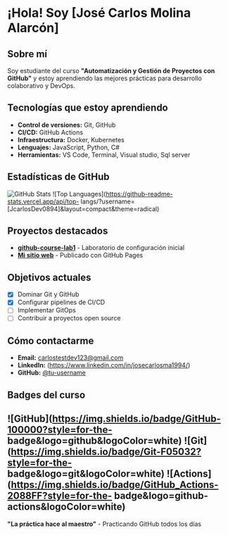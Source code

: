 # ¡Hola! Soy [José Carlos Molina Alarcón]
## Sobre mí
Soy estudiante del curso **"Automatización y Gestión de Proyectos con
GitHub"** y estoy aprendiendo las mejores prácticas para desarrollo
colaborativo y DevOps.
## Tecnologías que estoy aprendiendo
- **Control de versiones:** Git, GitHub
- **CI/CD:** GitHub Actions
- **Infraestructura:** Docker, Kubernetes
- **Lenguajes:** JavaScript, Python, C#
- **Herramientas:** VS Code, Terminal, Visual studio, Sql server
## Estadísticas de GitHub
![GitHub Stats](https://github-readme-stats.vercel.app/api?username=JcarlosDev0894&show_icons=true&theme=radical)
![Top Languages](https://github-readme-stats.vercel.app/api/top-
langs/?username=[JcarlosDev0894]&layout=compact&theme=radical)
## Proyectos destacados
- **[github-course-lab1](https://github.com/curso-molina/github-course-lab1)** -
Laboratorio de configuración inicial
- **[Mi sitio web](https://curso-molina.github.io/github-course-lab1)** -
Publicado con GitHub Pages
## Objetivos actuales
- [x] Dominar Git y GitHub
- [x] Configurar pipelines de CI/CD
- [ ] Implementar GitOps
- [ ] Contribuir a proyectos open source
## Cómo contactarme
- **Email:** carlostestdev123@gmail.com
- **LinkedIn:** (https://www.linkedin.com/in/josecarlosma1994/)
- **GitHub:** [@tu-username](https://github.com/JcarlosDev0894)
## Badges del curso
![GitHub](https://img.shields.io/badge/GitHub-100000?style=for-the-
badge&logo=github&logoColor=white)
![Git](https://img.shields.io/badge/Git-F05032?style=for-the-
badge&logo=git&logoColor=white)
![Actions](https://img.shields.io/badge/GitHub_Actions-2088FF?style=for-the-
badge&logo=github-actions&logoColor=white)
---
**"La práctica hace al maestro"** - Practicando GitHub todos los días
